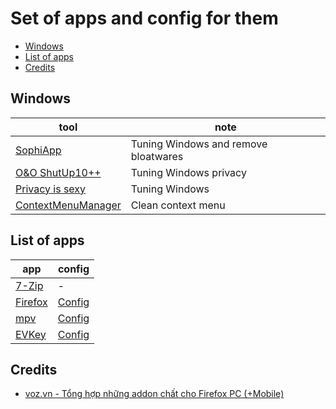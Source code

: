 # Set of apps and config for them

- [Windows](#windows)
- [List of apps](#list-of-apps)
- [Credits](#credits)

## Windows

| tool                                                                       | note                                 |
| -------------------------------------------------------------------------- | ------------------------------------ |
| [SophiApp](https://github.com/Sophia-Community/SophiApp)                   | Tuning Windows and remove bloatwares |
| [O&O ShutUp10++](https://www.oo-software.com/en/shutup10)                  | Tuning Windows privacy               |
| [Privacy is sexy](https://privacy.sexy/)                                   | Tuning Windows                       |
| [ContextMenuManager](https://github.com/BluePointLilac/ContextMenuManager) | Clean context menu                   |

## List of apps

| app                                                        | config                                                                |
| ---------------------------------------------------------- | --------------------------------------------------------------------- |
| [7-Zip](https://7-zip.org)                                 | -                                                                     |
| [Firefox](https://www.mozilla.org/en-US/firefox/browsers/) | [Config](https://github.com/ngowuys/apps/blob/main/firefox.md)        |
| [mpv](https://mpv.io/)                                     | [Config](https://github.com/ngowuys/apps/blob/main/mpv.md)            |
| [EVKey](https://evkeyvn.com)                               | [Config](https://github.com/ngowuys/apps/blob/main/evkey/setting.ini) |

## Credits

- [voz.vn - Tổng hợp những addon chất cho Firefox PC (+Mobile)](https://voz.vn/t/tong-hop-nhung-addon-chat-cho-firefox-pc-mobile.682181/)

